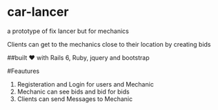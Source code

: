 # car-lancer
a prototype of fix lancer but for mechanics

Clients can get to the mechanics close to their location by creating bids

##built ❤ with Rails 6, Ruby, jquery and bootstrap 

#Feautures

1. Registeration and Login for users and Mechanic
2. Mechanic can see bids and bid for bids
3. Clients can send Messages to Mechanic
